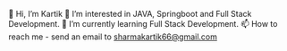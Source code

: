 👋 Hi, I’m Kartik
👀 I’m interested in JAVA, Springboot and Full Stack Development.
🌱 I’m currently learning Full Stack Development.
📫 How to reach me - send an email to sharmakartik66@gmail.com

